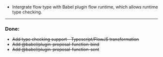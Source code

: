 - Intergrate flow type with Babel plugin flow runtime, which allows runtime type checking.

___

### Done: 
- ~~Add type checking support - Typescript/FlowJS transformation~~
- ~~Add @babel/plugin-proposal-function-bind~~
- ~~Add @babel/plugin-proposal-function-sent~~
